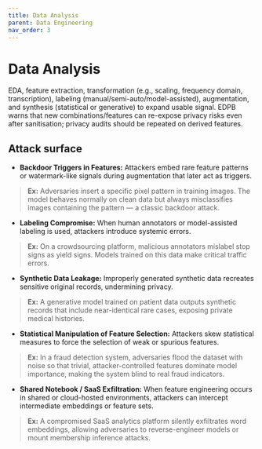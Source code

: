 ```yaml
---
title: Data Analysis
parent: Data Engineering
nav_order: 3
---
```


# Data Analysis

EDA, feature extraction, transformation (e.g., scaling, frequency domain, transcription), labeling (manual/semi-auto/model-assisted), augmentation, and synthesis (statistical or generative) to expand usable signal. EDPB warns that new combinations/features can re-expose privacy risks even after sanitisation; privacy audits should be repeated on derived features.

## Attack surface

- **Backdoor Triggers in Features:** Attackers embed rare feature patterns or watermark-like signals during augmentation that later act as triggers.  
> **Ex:** Adversaries insert a specific pixel pattern in training images. The model behaves normally on clean data but always misclassifies images containing the pattern — a classic backdoor attack.

- **Labeling Compromise:** When human annotators or model-assisted labeling is used, attackers introduce systemic errors.  
> **Ex:** On a crowdsourcing platform, malicious annotators mislabel stop signs as yield signs. Models trained on this data make critical traffic errors.

- **Synthetic Data Leakage:** Improperly generated synthetic data recreates sensitive original records, undermining privacy.  
> **Ex:** A generative model trained on patient data outputs synthetic records that include near-identical rare cases, exposing private medical histories.

- **Statistical Manipulation of Feature Selection:** Attackers skew statistical measures to force the selection of weak or spurious features.  
> **Ex:** In a fraud detection system, adversaries flood the dataset with noise so that trivial, attacker-controlled features dominate model importance, making the system blind to real fraud indicators.

- **Shared Notebook / SaaS Exfiltration:** When feature engineering occurs in shared or cloud-hosted environments, attackers can intercept intermediate embeddings or feature sets.  
> **Ex:** A compromised SaaS analytics platform silently exfiltrates word embeddings, allowing adversaries to reverse-engineer models or mount membership inference attacks.
